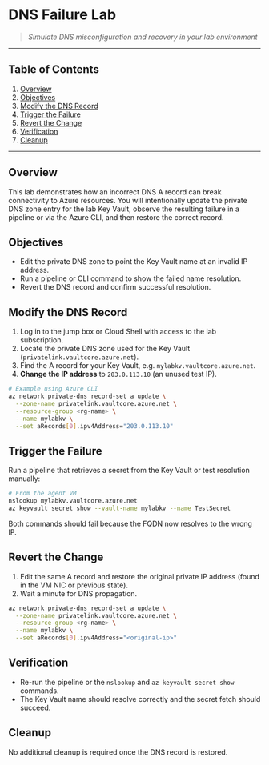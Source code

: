 # DNS Failure Lab

> _Simulate DNS misconfiguration and recovery in your lab environment_

---

## Table of Contents
1. [Overview](#overview)
2. [Objectives](#objectives)
3. [Modify the DNS Record](#modify-the-dns-record)
4. [Trigger the Failure](#trigger-the-failure)
5. [Revert the Change](#revert-the-change)
6. [Verification](#verification)
7. [Cleanup](#cleanup)

---

## Overview
This lab demonstrates how an incorrect DNS A record can break connectivity to Azure resources. You will intentionally update the private DNS zone entry for the lab Key Vault, observe the resulting failure in a pipeline or via the Azure CLI, and then restore the correct record.

## Objectives
- Edit the private DNS zone to point the Key Vault name at an invalid IP address.
- Run a pipeline or CLI command to show the failed name resolution.
- Revert the DNS record and confirm successful resolution.

## Modify the DNS Record
1. Log in to the jump box or Cloud Shell with access to the lab subscription.
2. Locate the private DNS zone used for the Key Vault (`privatelink.vaultcore.azure.net`).
3. Find the A record for your Key Vault, e.g. `mylabkv.vaultcore.azure.net`.
4. **Change the IP address** to `203.0.113.10` (an unused test IP).

```bash
# Example using Azure CLI
az network private-dns record-set a update \
  --zone-name privatelink.vaultcore.azure.net \
  --resource-group <rg-name> \
  --name mylabkv \
  --set aRecords[0].ipv4Address="203.0.113.10"
```

## Trigger the Failure
Run a pipeline that retrieves a secret from the Key Vault or test resolution manually:

```bash
# From the agent VM
nslookup mylabkv.vaultcore.azure.net
az keyvault secret show --vault-name mylabkv --name TestSecret
```

Both commands should fail because the FQDN now resolves to the wrong IP.

## Revert the Change
1. Edit the same A record and restore the original private IP address (found in the VM NIC or previous state).
2. Wait a minute for DNS propagation.

```bash
az network private-dns record-set a update \
  --zone-name privatelink.vaultcore.azure.net \
  --resource-group <rg-name> \
  --name mylabkv \
  --set aRecords[0].ipv4Address="<original-ip>"
```

## Verification
- Re-run the pipeline or the `nslookup` and `az keyvault secret show` commands.
- The Key Vault name should resolve correctly and the secret fetch should succeed.

## Cleanup
No additional cleanup is required once the DNS record is restored.
